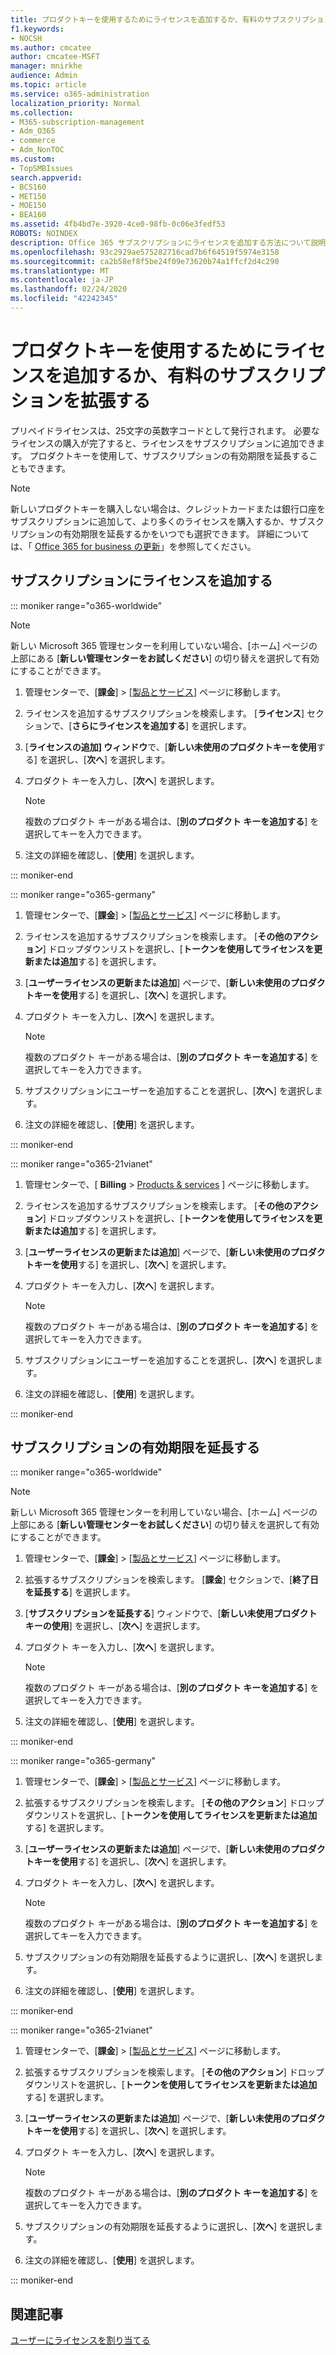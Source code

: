 ```yaml
---
title: プロダクトキーを使用するためにライセンスを追加するか、有料のサブスクリプションを拡張する
f1.keywords:
- NOCSH
ms.author: cmcatee
author: cmcatee-MSFT
manager: mnirkhe
audience: Admin
ms.topic: article
ms.service: o365-administration
localization_priority: Normal
ms.collection:
- M365-subscription-management
- Adm_O365
- commerce
- Adm_NonTOC
ms.custom:
- TopSMBIssues
search.appverid:
- BCS160
- MET150
- MOE150
- BEA160
ms.assetid: 4fb4bd7e-3920-4ce0-98fb-0c06e3fedf53
ROBOTS: NOINDEX
description: Office 365 サブスクリプションにライセンスを追加する方法について説明します。
ms.openlocfilehash: 93c2929ae575282716cad7b6f64519f5974e3158
ms.sourcegitcommit: ca2b58ef8f5be24f09e73620b74a1ffcf2d4c290
ms.translationtype: MT
ms.contentlocale: ja-JP
ms.lasthandoff: 02/24/2020
ms.locfileid: "42242345"
---
```

# <a name="add-licenses-to-or-extend-a-subscription-paid-for-using-a-product-key"></a>プロダクトキーを使用するためにライセンスを追加するか、有料のサブスクリプションを拡張する

プリペイドライセンスは、25文字の英数字コードとして発行されます。 必要なライセンスの購入が完了すると、ライセンスをサブスクリプションに追加できます。 プロダクトキーを使用して、サブスクリプションの有効期限を延長することもできます。

> [!NOTE]
> 新しいプロダクトキーを購入しない場合は、クレジットカードまたは銀行口座をサブスクリプションに追加して、より多くのライセンスを購入するか、サブスクリプションの有効期限を延長するかをいつでも選択できます。 詳細については、「 [Office 365 for business の更新](../subscriptions/renew-your-subscription.md)」を参照してください。
  
## <a name="add-licenses-to-your-subscription"></a>サブスクリプションにライセンスを追加する

::: moniker range="o365-worldwide"

> [!NOTE]
> 新しい Microsoft 365 管理センターを利用していない場合、[ホーム] ページの上部にある [**新しい管理センターをお試しください**] の切り替えを選択して有効にすることができます。

1. 管理センターで、[**課金**] \> [<a href="https://go.microsoft.com/fwlink/p/?linkid=842054" target="_blank">製品とサービス</a>] ページに移動します。

2. ライセンスを追加するサブスクリプションを検索します。 [**ライセンス**] セクションで、[**さらにライセンスを追加する**] を選択します。

3. [**ライセンスの追加] ウィンドウ**で、[**新しい未使用のプロダクトキーを使用**する] を選択し、[**次へ**] を選択します。

4. プロダクト キーを入力し、[**次へ**] を選択します。

    > [!NOTE]
    > 複数のプロダクト キーがある場合は、[**別のプロダクト キーを追加する**] を選択してキーを入力できます。
  
5. 注文の詳細を確認し、[**使用**] を選択します。

::: moniker-end

::: moniker range="o365-germany"

1. 管理センターで、[**課金**] \> [<a href="https://go.microsoft.com/fwlink/p/?linkid=847745" target="_blank">製品とサービス</a>] ページに移動します。

2. ライセンスを追加するサブスクリプションを検索します。 [**その他のアクション**] ドロップダウンリストを選択し、[**トークンを使用してライセンスを更新または追加**する] を選択します。

3. [**ユーザーライセンスの更新または追加**] ページで、[**新しい未使用のプロダクトキーを使用**する] を選択し、[**次へ**] を選択します。

4. プロダクト キーを入力し、[**次へ**] を選択します。

    > [!NOTE]
    > 複数のプロダクト キーがある場合は、[**別のプロダクト キーを追加する**] を選択してキーを入力できます。

5. サブスクリプションにユーザーを追加することを選択し、[**次へ**] を選択します。

6. 注文の詳細を確認し、[**使用**] を選択します。

::: moniker-end

::: moniker range="o365-21vianet"

1. 管理センターで、[ **Billing** \> <a href="https://go.microsoft.com/fwlink/p/?linkid=850626" target="_blank">Products & services</a> ] ページに移動します。  

2. ライセンスを追加するサブスクリプションを検索します。 [**その他のアクション**] ドロップダウンリストを選択し、[**トークンを使用してライセンスを更新または追加**する] を選択します。

3. [**ユーザーライセンスの更新または追加**] ページで、[**新しい未使用のプロダクトキーを使用**する] を選択し、[**次へ**] を選択します。

4. プロダクト キーを入力し、[**次へ**] を選択します。

    > [!NOTE]
    > 複数のプロダクト キーがある場合は、[**別のプロダクト キーを追加する**] を選択してキーを入力できます。

5. サブスクリプションにユーザーを追加することを選択し、[**次へ**] を選択します。

6. 注文の詳細を確認し、[**使用**] を選択します。

::: moniker-end
  
## <a name="extend-the-expiration-date-of-your-subscription"></a>サブスクリプションの有効期限を延長する

::: moniker range="o365-worldwide"

> [!NOTE]
> 新しい Microsoft 365 管理センターを利用していない場合、[ホーム] ページの上部にある [**新しい管理センターをお試しください**] の切り替えを選択して有効にすることができます。

1. 管理センターで、[**課金**] \> [<a href="https://go.microsoft.com/fwlink/p/?linkid=842054" target="_blank">製品とサービス</a>] ページに移動します。

2. 拡張するサブスクリプションを検索します。 [**課金**] セクションで、[**終了日を延長する**] を選択します。

3. [**サブスクリプションを延長する**] ウィンドウで、[**新しい未使用プロダクト キーの使用**] を選択し、[**次へ**] を選択します。

4. プロダクト キーを入力し、[**次へ**] を選択します。

    > [!NOTE]
    > 複数のプロダクト キーがある場合は、[**別のプロダクト キーを追加する**] を選択してキーを入力できます。
  
5. 注文の詳細を確認し、[**使用**] を選択します。

::: moniker-end

::: moniker range="o365-germany"

1. 管理センターで、[**課金**] \> [<a href="https://go.microsoft.com/fwlink/p/?linkid=847745" target="_blank">製品とサービス</a>] ページに移動します。

2. 拡張するサブスクリプションを検索します。 [**その他のアクション**] ドロップダウンリストを選択し、[**トークンを使用してライセンスを更新または追加**する] を選択します。

3. [**ユーザーライセンスの更新または追加**] ページで、[**新しい未使用のプロダクトキーを使用**する] を選択し、[**次へ**] を選択します。

4. プロダクト キーを入力し、[**次へ**] を選択します。

    > [!NOTE]
    > 複数のプロダクト キーがある場合は、[**別のプロダクト キーを追加する**] を選択してキーを入力できます。

5. サブスクリプションの有効期限を延長するように選択し、[**次へ**] を選択します。

6. 注文の詳細を確認し、[**使用**] を選択します。

::: moniker-end

::: moniker range="o365-21vianet"

1. 管理センターで、[**課金**] \> [<a href="https://go.microsoft.com/fwlink/p/?linkid=850626" target="_blank">製品とサービス</a>] ページに移動します。

2. 拡張するサブスクリプションを検索します。 [**その他のアクション**] ドロップダウンリストを選択し、[**トークンを使用してライセンスを更新または追加**する] を選択します。

3. [**ユーザーライセンスの更新または追加**] ページで、[**新しい未使用のプロダクトキーを使用**する] を選択し、[**次へ**] を選択します。

4. プロダクト キーを入力し、[**次へ**] を選択します。

    > [!NOTE]
    > 複数のプロダクト キーがある場合は、[**別のプロダクト キーを追加する**] を選択してキーを入力できます。

5. サブスクリプションの有効期限を延長するように選択し、[**次へ**] を選択します。

6. 注文の詳細を確認し、[**使用**] を選択します。

::: moniker-end

## <a name="related-articles"></a>関連記事

[ユーザーにライセンスを割り当てる](../../admin/manage/assign-licenses-to-users.md)
